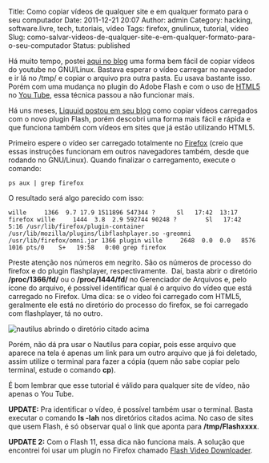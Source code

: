 Title: Como copiar vídeos de qualquer site e em qualquer formato para o seu computador
Date: 2011-12-21 20:07
Author: admin
Category: hacking, software.livre, tech, tutoriais, vídeo
Tags: firefox, gnulinux, tutorial, vídeo
Slug: como-salvar-videos-de-qualquer-site-e-em-qualquer-formato-para-o-seu-computador
Status: published

Há muito tempo, postei [aqui no
blog](http://wille.blog.br/2008/05/a-forma-mais-facil-de-baixar-videos-do-you-tube/ "a forma mais fácil de baixar vídeos do You Tube")
uma forma bem fácil de copiar vídeos do youtube no GNU/Linux. Bastava
esperar o vídeo carregar no navegador e ir lá no /tmp/ e copiar o
arquivo pra outra pasta. Eu usava bastante isso. Porém com uma mudança
no plugin do Adobe Flash e com o uso de
[HTML5](http://pt.wikipedia.org/wiki/HTML5) no [You
Tube](www.youtube.com/html5), essa técnica passou a não funcionar mais.

Há uns meses, [Liquuid postou em seu
blog](http://blog.liquuid.net/2011/03/26/como-salvar-um-video-do-youtube-no-novo-flash-plugin/)
como copiar vídeos carregados com o novo plugin Flash, porém descobri
uma forma mais fácil e rápida e que funciona também com vídeos em sites
que já estão utilizando HTML5.

Primeiro espere o vídeo ser carregado totalmente no
[Firefox](http://getfirefox.com/) (creio que essas instruções funcionam
em outros navegadores também, desde que rodando no GNU/Linux). Quando
finalizar o carregamento, execute o comando:

`ps aux | grep firefox`

O resultado será algo parecido com isso:

`wille     1366  9.7 17.9 1511896 547344 ?      Sl   17:42  13:17 firefox wille     1444  3.8  2.9 592744 90248 ?        Sl   17:42   5:16 /usr/lib/firefox/plugin-container /usr/lib/mozilla/plugins/libflashplayer.so -greomni /usr/lib/firefox/omni.jar 1366 plugin wille     2648  0.0  0.0   8576  1016 pts/0    S+   19:58   0:00 grep firefox`

Preste atenção nos números em negrito. São os números de processo do
firefox e do plugin flashplayer, respectivamente.  Daí, basta abrir o
diretório **/proc/1366/fd/** ou o **/proc/1444/fd/** no Gerenciador de
Arquivos e, pelo ícone do arquivo, é possível identificar qual é o
arquivo do vídeo que está carregado no Firefox. Uma dica: se o vídeo foi
carregado com HTML5, geralmente ele está no diretório do processo do
firefox, se foi carregado com flashplayer, tá no outro.

![nautilus abrindo o diretório citado
acima](http://images.wille.blog.br/nautilus.jpg "observe o ícone diferente no nautilus")

Porém, não dá pra usar o Nautilus para copiar, pois esse arquivo que
aparece na tela é apenas um link para um outro arquivo que já foi
deletado, assim utilize o terminal para fazer a cópia (quem não sabe
copiar pelo terminal, estude o comando **cp**).

É bom lembrar que esse tutorial é válido para qualquer site de vídeo,
não apenas o You Tube.

**UPDATE:** Pra identificar o vídeo, é possível também usar o terminal.
Basta executar o comando **ls -lah** nos diretórios citados acima. No
caso de sites que usem Flash, é só observar qual o link que aponta para
**/tmp/Flashxxxx**.

**UPDATE 2:** Com o Flash 11, essa dica não funciona mais. A solução que
encontrei foi usar um plugin no Firefox chamado [Flash Video
Downloader](http://www.flashvideodownloader.org).
